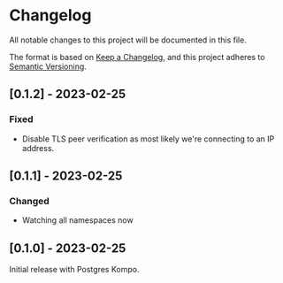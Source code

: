 # Changelog

All notable changes to this project will be documented in this file.

The format is based on [Keep a Changelog](https://keepachangelog.com/en/1.0.0/),
and this project adheres to [Semantic Versioning](https://semver.org/spec/v2.0.0.html).

## [0.1.2] - 2023-02-25

### Fixed

- Disable TLS peer verification as most likely we're connecting to an IP address.

## [0.1.1] - 2023-02-25

### Changed

- Watching all namespaces now

## [0.1.0] - 2023-02-25

Initial release with Postgres Kompo.

##

